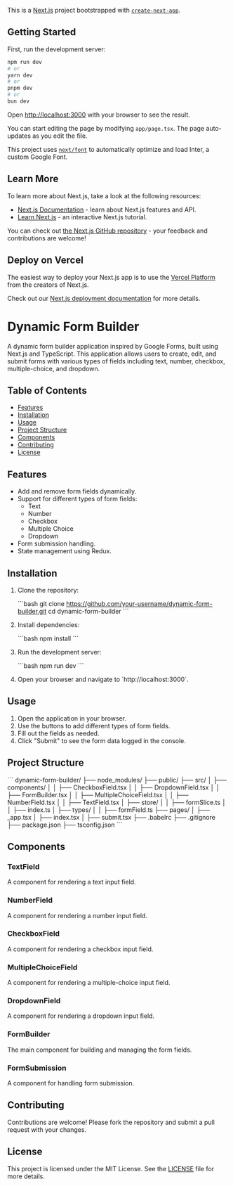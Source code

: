 This is a [Next.js](https://nextjs.org/) project bootstrapped with [`create-next-app`](https://github.com/vercel/next.js/tree/canary/packages/create-next-app).

## Getting Started

First, run the development server:

```bash
npm run dev
# or
yarn dev
# or
pnpm dev
# or
bun dev
```

Open [http://localhost:3000](http://localhost:3000) with your browser to see the result.

You can start editing the page by modifying `app/page.tsx`. The page auto-updates as you edit the file.

This project uses [`next/font`](https://nextjs.org/docs/basic-features/font-optimization) to automatically optimize and load Inter, a custom Google Font.

## Learn More

To learn more about Next.js, take a look at the following resources:

- [Next.js Documentation](https://nextjs.org/docs) - learn about Next.js features and API.
- [Learn Next.js](https://nextjs.org/learn) - an interactive Next.js tutorial.

You can check out [the Next.js GitHub repository](https://github.com/vercel/next.js/) - your feedback and contributions are welcome!

## Deploy on Vercel

The easiest way to deploy your Next.js app is to use the [Vercel Platform](https://vercel.com/new?utm_medium=default-template&filter=next.js&utm_source=create-next-app&utm_campaign=create-next-app-readme) from the creators of Next.js.

Check out our [Next.js deployment documentation](https://nextjs.org/docs/deployment) for more details.

# Dynamic Form Builder

A dynamic form builder application inspired by Google Forms, built using Next.js and TypeScript. This application allows users to create, edit, and submit forms with various types of fields including text, number, checkbox, multiple-choice, and dropdown.

## Table of Contents

- [Features](#features)
- [Installation](#installation)
- [Usage](#usage)
- [Project Structure](#project-structure)
- [Components](#components)
- [Contributing](#contributing)
- [License](#license)

## Features

- Add and remove form fields dynamically.
- Support for different types of form fields:
    - Text
    - Number
    - Checkbox
    - Multiple Choice
    - Dropdown
- Form submission handling.
- State management using Redux.

## Installation

1. Clone the repository:

   \`\`\`bash
   git clone https://github.com/your-username/dynamic-form-builder.git
   cd dynamic-form-builder
   \`\`\`

2. Install dependencies:

   \`\`\`bash
   npm install
   \`\`\`

3. Run the development server:

   \`\`\`bash
   npm run dev
   \`\`\`

4. Open your browser and navigate to \`http://localhost:3000\`.

## Usage

1. Open the application in your browser.
2. Use the buttons to add different types of form fields.
3. Fill out the fields as needed.
4. Click "Submit" to see the form data logged in the console.

## Project Structure

\`\`\`
dynamic-form-builder/
├── node_modules/
├── public/
├── src/
│   ├── components/
│   │   ├── CheckboxField.tsx
│   │   ├── DropdownField.tsx
│   │   ├── FormBuilder.tsx
│   │   ├── MultipleChoiceField.tsx
│   │   ├── NumberField.tsx
│   │   ├── TextField.tsx
│   ├── store/
│   │   ├── formSlice.ts
│   │   ├── index.ts
│   ├── types/
│   │   ├── formField.ts
├── pages/
│   ├── _app.tsx
│   ├── index.tsx
│   ├── submit.tsx
├── .babelrc
├── .gitignore
├── package.json
├── tsconfig.json
\`\`\`

## Components

### TextField

A component for rendering a text input field.

### NumberField

A component for rendering a number input field.

### CheckboxField

A component for rendering a checkbox input field.

### MultipleChoiceField

A component for rendering a multiple-choice input field.

### DropdownField

A component for rendering a dropdown input field.

### FormBuilder

The main component for building and managing the form fields.

### FormSubmission

A component for handling form submission.

## Contributing

Contributions are welcome! Please fork the repository and submit a pull request with your changes.

## License

This project is licensed under the MIT License. See the [LICENSE](LICENSE) file for more details.

